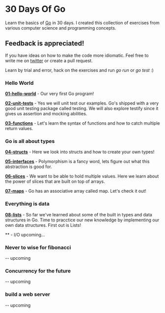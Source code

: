 # 30 Days Of Go
Learn the basics of [Go](https://golang.org/) in 30 days.
I created this collection of exercises from various computer science and programming concepts.

## Feedback is appreciated!
If you have ideas on how to make the code more idiomatic.
Feel free to write me on [twitter](https://www.twitter.com/osterbergmarcus) or create a pull request.

Learn by trial and error, hack on the exercises and run *go run* or *go test* :)

### Hello World
**[01-hello-world](01-hello-world)** - Our very first Go program!

**[02-unit-tests](02-unit-tests)** - Yes we will unit test our examples. Go's shipped with a very good unit testing package
called testing. We will also explore testify since it gives us assertion and mocking abilities.

**[03-functions](03-functions)** - Let's learn the syntax of functions and how to catch multiple return values.

### Go is all about types
**[04-structs](04-structs)** - Here we look into structs and how to create your own types!

**[05-interfaces](05-interfaces)** - Polymorphism is a fancy word, lets figure out what this abstraction is good for.

**[06-slices](06-slices)** - We want to be able to hold multiple values. Here we learn about the power of slices that are
built on top of arrays.

**[07-maps](07-maps)** - Go has an associative array called map. Let's check it out!

### Everything is data
**[08-lists](08-lists)** - So far we've learned about some of the built in types and data structures in Go. Time to pracctice our new
knowledge by implementing our own data structures. First out is Lists!

** - I/O upcoming...

### Never to wise for fibonacci
-- upcoming

### Concurrency for the future
-- upcoming

### build a web server
-- upcoming
